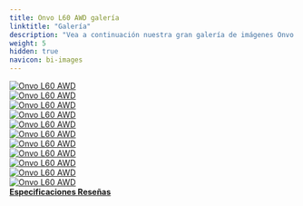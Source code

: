 ```yaml
---
title: Onvo L60 AWD galería
linktitle: "Galería"
description: "Vea a continuación nuestra gran galería de imágenes Onvo L60 AWD. Haga clic en las imágenes para ver las versiones de alta resolución."
weight: 5
hidden: true
navicon: bi-images
---
```

<!-- markdownlint-disable MD033 -->
<div class="row" id ="my-gallery">
	<div class="pswp-grid-item col-6 col-md-4">
		<a href="https://media.evkx.net/multimedia/models/onvo/l60/l60_awd/exterior_1.jpg"
data-pswp-src="https://media.evkx.net/multimedia/models/onvo/l60/l60_awd/exterior_1.jpg"
data-pswp-width="1280"
data-pswp-height="720" 
target="_blank">
			<img src="https://media.evkx.net/multimedia/models/onvo/l60/l60_awd/exterior_1_xst.jpg" alt="Onvo L60 AWD" class="img-fluid " />
		</a>
	</div>
	<div class="pswp-grid-item col-6 col-md-4">
		<a href="https://media.evkx.net/multimedia/models/onvo/l60/l60_awd/exterior_2.jpg"
data-pswp-src="https://media.evkx.net/multimedia/models/onvo/l60/l60_awd/exterior_2.jpg"
data-pswp-width="1179"
data-pswp-height="652" 
target="_blank">
			<img src="https://media.evkx.net/multimedia/models/onvo/l60/l60_awd/exterior_2_xst.jpg" alt="Onvo L60 AWD" class="img-fluid " />
		</a>
	</div>
	<div class="pswp-grid-item col-6 col-md-4">
		<a href="https://media.evkx.net/multimedia/models/onvo/l60/l60_awd/exterior_3.jpg"
data-pswp-src="https://media.evkx.net/multimedia/models/onvo/l60/l60_awd/exterior_3.jpg"
data-pswp-width="1536"
data-pswp-height="864" 
target="_blank">
			<img src="https://media.evkx.net/multimedia/models/onvo/l60/l60_awd/exterior_3_xst.jpg" alt="Onvo L60 AWD" class="img-fluid " />
		</a>
	</div>
	<div class="pswp-grid-item col-6 col-md-4">
		<a href="https://media.evkx.net/multimedia/models/onvo/l60/l60_awd/exterior_4.jpg"
data-pswp-src="https://media.evkx.net/multimedia/models/onvo/l60/l60_awd/exterior_4.jpg"
data-pswp-width="2690"
data-pswp-height="1440" 
target="_blank">
			<img src="https://media.evkx.net/multimedia/models/onvo/l60/l60_awd/exterior_4_xst.jpg" alt="Onvo L60 AWD" class="img-fluid " />
		</a>
	</div>
	<div class="pswp-grid-item col-6 col-md-4">
		<a href="https://media.evkx.net/multimedia/models/onvo/l60/l60_awd/exterior_5.jpg"
data-pswp-src="https://media.evkx.net/multimedia/models/onvo/l60/l60_awd/exterior_5.jpg"
data-pswp-width="1536"
data-pswp-height="864" 
target="_blank">
			<img src="https://media.evkx.net/multimedia/models/onvo/l60/l60_awd/exterior_5_xst.jpg" alt="Onvo L60 AWD" class="img-fluid " />
		</a>
	</div>
	<div class="pswp-grid-item col-6 col-md-4">
		<a href="https://media.evkx.net/multimedia/models/onvo/l60/l60_awd/interior_1.jpg"
data-pswp-src="https://media.evkx.net/multimedia/models/onvo/l60/l60_awd/interior_1.jpg"
data-pswp-width="1536"
data-pswp-height="864" 
target="_blank">
			<img src="https://media.evkx.net/multimedia/models/onvo/l60/l60_awd/interior_1_xst.jpg" alt="Onvo L60 AWD" class="img-fluid " />
		</a>
	</div>
	<div class="pswp-grid-item col-6 col-md-4">
		<a href="https://media.evkx.net/multimedia/models/onvo/l60/l60_awd/interior_2.jpg"
data-pswp-src="https://media.evkx.net/multimedia/models/onvo/l60/l60_awd/interior_2.jpg"
data-pswp-width="1188"
data-pswp-height="802" 
target="_blank">
			<img src="https://media.evkx.net/multimedia/models/onvo/l60/l60_awd/interior_2_xst.jpg" alt="Onvo L60 AWD" class="img-fluid " />
		</a>
	</div>
	<div class="pswp-grid-item col-6 col-md-4">
		<a href="https://media.evkx.net/multimedia/models/onvo/l60/l60_awd/main_1.jpg"
data-pswp-src="https://media.evkx.net/multimedia/models/onvo/l60/l60_awd/main_1.jpg"
data-pswp-width="2232"
data-pswp-height="1360" 
target="_blank">
			<img src="https://media.evkx.net/multimedia/models/onvo/l60/l60_awd/main_1_xst.jpg" alt="Onvo L60 AWD" class="img-fluid " />
		</a>
	</div>
	<div class="pswp-grid-item col-6 col-md-4">
		<a href="https://media.evkx.net/multimedia/models/onvo/l60/l60_awd/screens_1.jpg"
data-pswp-src="https://media.evkx.net/multimedia/models/onvo/l60/l60_awd/screens_1.jpg"
data-pswp-width="1199"
data-pswp-height="720" 
target="_blank">
			<img src="https://media.evkx.net/multimedia/models/onvo/l60/l60_awd/screens_1_xst.jpg" alt="Onvo L60 AWD" class="img-fluid " />
		</a>
	</div>
	<div class="pswp-grid-item col-6 col-md-4">
		<a href="https://media.evkx.net/multimedia/models/onvo/l60/l60_awd/screens_2.jpg"
data-pswp-src="https://media.evkx.net/multimedia/models/onvo/l60/l60_awd/screens_2.jpg"
data-pswp-width="1536"
data-pswp-height="864" 
target="_blank">
			<img src="https://media.evkx.net/multimedia/models/onvo/l60/l60_awd/screens_2_xst.jpg" alt="Onvo L60 AWD" class="img-fluid " />
		</a>
	</div>
	<div class="pswp-grid-item col-6 col-md-4">
		<a href="https://media.evkx.net/multimedia/models/onvo/l60/l60_awd/secondrowseats_1.jpg"
data-pswp-src="https://media.evkx.net/multimedia/models/onvo/l60/l60_awd/secondrowseats_1.jpg"
data-pswp-width="1536"
data-pswp-height="864" 
target="_blank">
			<img src="https://media.evkx.net/multimedia/models/onvo/l60/l60_awd/secondrowseats_1_xst.jpg" alt="Onvo L60 AWD" class="img-fluid " />
		</a>
	</div>
</div>
<script type="module">
  import PhotoSwipeLightbox from '/js/photoswipe-lightbox.esm.js';
    const lightbox = new PhotoSwipeLightbox({
       gallery: '#my-gallery',
        children: 'a',
        pswpModule: () => import('/js/photoswipe.esm.js')
    });
lightbox.init();
</script>
<div class="mt-3 mb-3">
<a href="../specifications/" class="text-decoration-none text-black">
<strong><i class="bi-arrow-left"></i> Especificaciones </strong>
</a>
<a href="../reviews/" class="text-decoration-none text-black float-end">
<strong>Reseñas <i class="bi-arrow-right"></i></strong>
</a>
</div>
